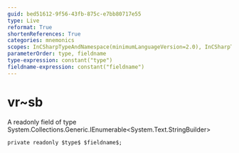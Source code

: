 ```yaml
---
guid: bed51612-9f56-43fb-875c-e7bb80717e55
type: Live
reformat: True
shortenReferences: True
categories: mnemonics
scopes: InCSharpTypeAndNamespace(minimumLanguageVersion=2.0), InCSharpTypeMember(minimumLanguageVersion=2.0)
parameterOrder: type, fieldname
type-expression: constant("type")
fieldname-expression: constant("fieldname")
---
```


# vr~sb

A readonly field of type System.Collections.Generic.IEnumerable<System.Text.StringBuilder>

```
private readonly $type$ $fieldname$;
```
